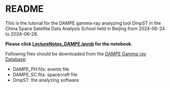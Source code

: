 # README

This is the tutorial for the DAMPE gamma-ray analyzing tool DmpST 
in the China Space Satellite Data Analysis School
held in Beijing from 2024-06-24 to 2024-06-28.

**Please click [LectureNotes_DAMPE.ipynb](./LectureNotes_DAMPE.ipynb) for the notebook.**

Following files should be downloaded from the [DAMPE Gamma ray Database](https://dampe.nssdc.ac.cn/dampe/mission.php):
- DAMPE_PH.fits: events file
- DAMPE_SC.fits: spacecraft file
- DmpST: the analyzing software
